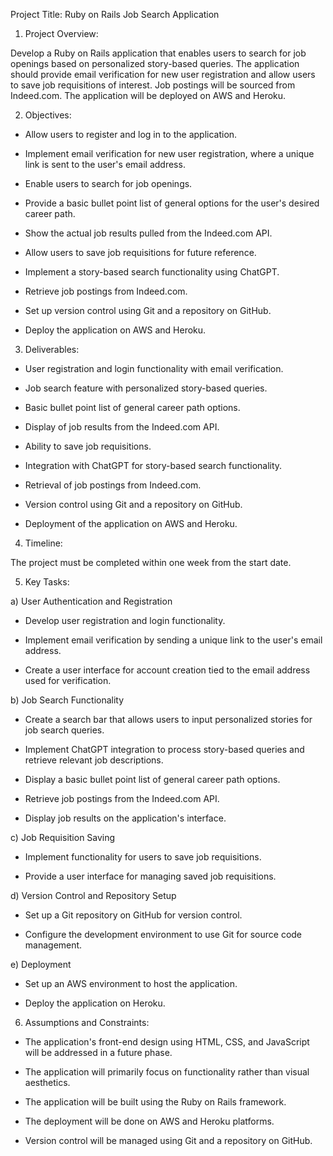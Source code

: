 Project Title: Ruby on Rails Job Search Application

1. Project Overview:



Develop a Ruby on Rails application that enables users to search for job openings based on personalized story-based queries. The application should provide email verification for new user registration and allow users to save job requisitions of interest. Job postings will be sourced from Indeed.com. The application will be deployed on AWS and Heroku.



2. Objectives:



- Allow users to register and log in to the application.



- Implement email verification for new user registration, where a unique link is sent to the user's email address.



- Enable users to search for job openings.



- Provide a basic bullet point list of general options for the user's desired career path.



- Show the actual job results pulled from the Indeed.com API.



- Allow users to save job requisitions for future reference.



- Implement a story-based search functionality using ChatGPT.



- Retrieve job postings from Indeed.com.



- Set up version control using Git and a repository on GitHub.



- Deploy the application on AWS and Heroku.



3. Deliverables:



- User registration and login functionality with email verification.



- Job search feature with personalized story-based queries.



- Basic bullet point list of general career path options.



- Display of job results from the Indeed.com API.



- Ability to save job requisitions.



- Integration with ChatGPT for story-based search functionality.



- Retrieval of job postings from Indeed.com.



- Version control using Git and a repository on GitHub.



- Deployment of the application on AWS and Heroku.



4. Timeline:



The project must be completed within one week from the start date.



5. Key Tasks:



a) User Authentication and Registration



- Develop user registration and login functionality.



- Implement email verification by sending a unique link to the user's email address.



- Create a user interface for account creation tied to the email address used for verification.



b) Job Search Functionality



- Create a search bar that allows users to input personalized stories for job search queries.



- Implement ChatGPT integration to process story-based queries and retrieve relevant job descriptions.



- Display a basic bullet point list of general career path options.



- Retrieve job postings from the Indeed.com API.



- Display job results on the application's interface.



c) Job Requisition Saving



- Implement functionality for users to save job requisitions.



- Provide a user interface for managing saved job requisitions.



d) Version Control and Repository Setup



- Set up a Git repository on GitHub for version control.



- Configure the development environment to use Git for source code management.



e) Deployment



- Set up an AWS environment to host the application.



- Deploy the application on Heroku.



6. Assumptions and Constraints:



- The application's front-end design using HTML, CSS, and JavaScript will be addressed in a future phase.



- The application will primarily focus on functionality rather than visual aesthetics.



- The application will be built using the Ruby on Rails framework.



- The deployment will be done on AWS and Heroku platforms.



- Version control will be managed using Git and a repository on GitHub.
